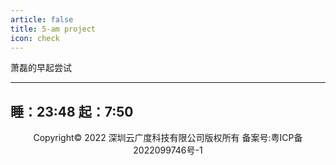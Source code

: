 ```yaml
---
article: false
title: 5-am project
icon: check
---
```


萧磊的早起尝试

---
睡：23:48 
起：7:50
---


<div style="text-align:center"> Copyright© 2022 深圳云广度科技有限公司版权所有 备案号:<a href-"https://beian.miit.gov.cn">粤ICP备2022099746号-1</a></div>
